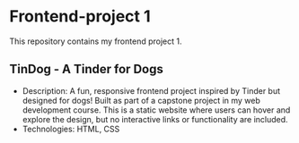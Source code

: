 # Frontend-project 1
This repository contains my frontend project 1.

## TinDog - A Tinder for Dogs
- Description: A fun, responsive frontend project inspired by Tinder but designed for dogs! Built as part of a capstone project in my web development course. This is a static website where users can hover and explore the design, but no interactive links or functionality are included.
- Technologies: HTML, CSS
